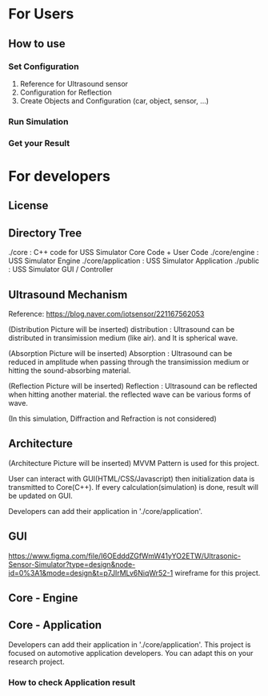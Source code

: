 # For Users
## How to use
### Set Configuration
1. Reference for Ultrasound sensor
2. Configuration for Reflection
3. Create Objects and Configuration (car, object, sensor, ...)

### Run Simulation

### Get your Result

# For developers
## License

## Directory Tree
./core : C++ code for USS Simulator Core Code + User Code
./core/engine : USS Simulator Engine
./core/application : USS Simulator Application
./public : USS Simulator GUI / Controller

## Ultrasound Mechanism
Reference: https://blog.naver.com/iotsensor/221167562053

(Distribution Picture will be inserted)
distribution : Ultrasound can be distributed in transimission medium (like air). and It is spherical wave.

(Absorption Picture will be inserted)
Absorption : Ultrasound can be reduced in amplitude when passing through the transimission medium or hitting the sound-absorbing material.

(Reflection Picture will be inserted)
Reflection : Ultrasound can be reflected when hitting another material. the reflected wave can be various forms of wave.

(In this simulation, Diffraction and Refraction is not considered)

## Architecture
(Architecture Picture will be inserted)
MVVM Pattern is used for this project. 

User can interact with GUI(HTML/CSS/Javascript) then initialization data is transmitted to Core(C++).
If every calculation(simulation) is done, result will be updated on GUI.

Developers can add their application in './core/application'. 

## GUI
https://www.figma.com/file/I6OEdddZGfWmW41yYO2ETW/Ultrasonic-Sensor-Simulator?type=design&node-id=0%3A1&mode=design&t=p7JIrMLv6NiqWr52-1
wireframe for this project.

## Core - Engine

## Core - Application
Developers can add their application in './core/application'. 
This project is focused on automotive application developers. You can adapt this on your research project.

### How to check Application result
